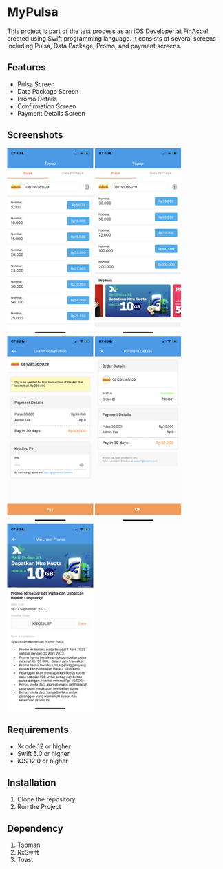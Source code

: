 # MyPulsa

This project is part of the test process as an iOS Developer at FinAccel created using Swift programming language. It consists of several screens including Pulsa, Data Package, Promo, and payment screens.

## Features

- Pulsa Screen
- Data Package Screen
- Promo Details
- Confirmation Screen
- Payment Details Screen

## Screenshots

<img src="Screenshots/1.PNG" width=200 height=433> <img src="Screenshots/2.PNG" width=200 height=433>
<img src="Screenshots/3.PNG" width=200 height=433> <img src="Screenshots/4.PNG" width=200 height=433>
<img src="Screenshots/5.PNG" width=200 height=433>

## Requirements

- Xcode 12 or higher
- Swift 5.0 or higher
- iOS 12.0 or higher

## Installation

1. Clone the repository
2. Run the Project

## Dependency
1. Tabman
2. RxSwift
3. Toast
